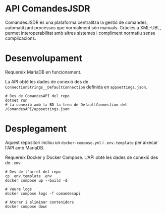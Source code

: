 # API ComandesJSDR
ComandesJSDR és una plataforma centralitza la gestió de comandes, automatitzant processos que normalment són manuals. Gràcies a XML-UBL, permet interoperabilitat amb altres sistemes i compliment normatiu sense complicacions.

# Desenvolupament

Requereix MariaDB en funcionament. 

 La API obté les dades de conexió des de `ConnectionStrings__DefaultConnection` definida en `appsettings.json`.

```shell
# Des de ComandesAPI del repo
dotnet run
# La conexió amb la BD la treu de DefaultConnection del /ComandesAPI/appsettings.json
```

# Desplegament
Aquest repositori inclou un `docker-compose.yml` i `.env.template` per aixecar l'API amb MariaDB.

Requereix Docker y Docker Compose. L'API obté les dades de conexió des de `.env`. 

```shell
# Des de l'arrel del repo
cp .env.template .env
docker compose up --build -d

# Veure logs
docker compose logs -f comandesapi

# Aturar i eliminar contenidors
docker compose down
```

